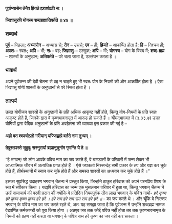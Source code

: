 #### पूर्वाभ्यासेन तेनैव ह्रियते ह्यवशोऽपि सः ।
#### जिज्ञासुरपि योगस्य शब्दब्रह्मातिवर्तते ॥ ४४ ॥

### शब्दार्थ

**पूर्व** – पिछला; **अभ्यासेन** – अभ्यास से; **तेन** – उससे; **एव** – ही; **ह्रियते** – आकर्षित होता है; **हि** – निश्चय ही; **अवशः** – स्वतः; **अपि** – भी; **सः** – वह; **जिज्ञासुः** – उत्सुक; **अपि** – भी; **योगस्य** – योग के विषय में; **शब्द-ब्रह्म** – शास्त्रों के अनुष्ठान; **अतिवर्तते** – परे चला जाता है, उल्लंघन करता है ।

### भावार्थ

अपने पूर्वजन्म की दैवी चेतना से वह न चाहते हुए भी स्वतः योग के नियमों की ओर आकर्षित होता है । ऐसा जिज्ञासु योगी शास्त्रों के अनुष्ठानों से परे स्थित होता है ।

### तात्पर्य

उन्नत योगीजन शास्त्रों के अनुष्ठानों के प्रति अधिक आकृष्ट नहीं होते, किन्तु योग-नियमों के प्रति स्वतः आकृष्ट होते हैं, जिनके द्वारा वे कृष्णभावनामृत में आरूढ हो सकते हैं । श्रीमद्भागवत में (३.३३.७) उन्नत योगियों द्वारा वैदिक अनुष्ठानों के प्रति अवहेलना की व्याख्या इस प्रकार की गई है –

#### अहो बत श्वपचोऽतो गरीयान् यज्जिह्वाग्रे वर्तते नाम तुभ्यम् ।
#### तेपुस्तपस्ते जुहुवुः सस्नुरार्या ब्रह्मानूचुर्नाम गृणन्ति ये ते ॥

“हे भगवन्! जो लोग आपके पवित्र नाम का जप करते हैं, वे चाण्डालों के परिवारों में जन्म लेकर भी आध्यात्मिक जीवन में अत्यधिक प्रगत होते हैं । ऐसे जपकर्ता निस्सन्देह सभी प्रकार के तप और यज्ञ कर चुके होते हैं, तीर्थस्थानों में स्नान कर चुके होते हैं और समस्त शास्त्रों का अध्ययन कर चुके होते हैं ।”

इसका सुप्रसिद्ध उदाहरण भगवान् चैतन्य ने प्रस्तुत किया, जिन्होंने ठाकुर हरिदास को अपने परमप्रिय शिष्य के रूप में स्वीकार किया । यद्यपि हरिदास का जन्म एक मुसलमान परिवार में हुआ था, किन्तु भगवान् चैतन्य ने उन्हें नामाचार्य की पदवी प्रदान की क्योंकि वे प्रतिदिन नियमपूर्वक तीन लाख भगवान् के पवित्र नामों- *हरे कृष्ण हरे कृष्ण कृष्ण कृष्ण हरे हरे । हरे राम हरे राम राम राम हरे हरे ॥* - का जप करते थे । और चूँकि वे निरन्तर भगवान् के पवित्र नाम का जप करते रहते थे, अतः यह समझा जाता है कि पूर्वजन्म में उन्होंने शब्दब्रह्म नामक वेदवर्णित कर्मकाण्डों को पूरा किया होगा । अतएव जब तक कोई पवित्र नहीं होता तब तक कृष्णभावनामृत के नियमों को ग्रहण नहीं करता या भगवान् के पवित्र नाम हरे कृष्ण का जप नहीं कर सकता ।